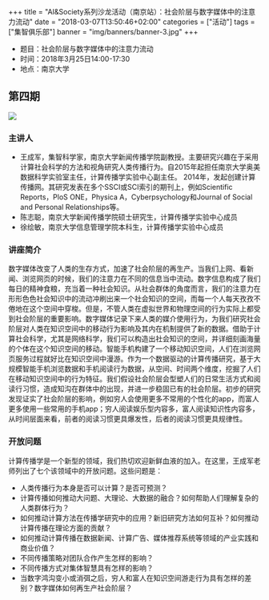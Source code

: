 +++
title = "AI&Society系列沙龙活动（南京站）：社会阶层与数字媒体中的注意力流动"
date = "2018-03-07T13:50:46+02:00"
categories = ["活动"]
tags = ["集智俱乐部"]
banner = "img/banners/banner-3.jpg"
+++


- 题目：社会阶层与数字媒体中的注意力流动
- 时间：2018年3月25日14:00-17:30
- 地点：南京大学


## 第四期

![](/img/blog/aisociety.png)


### 主讲人
- 王成军，集智科学家，南京大学新闻传播学院副教授。主要研究兴趣在于采用计算社会科学的方法和视角研究人类传播行为。自2015年起担任南京大学奥美数据科学实验室主任，计算传播学实验中心副主任。 2014年，发起创建计算传播网。其研究发表在多个SSCI或SCI索引的期刊上，例如Scientific Reports，PloS ONE，Physica A，Cyberpsychology和Journal of Social and Personal Relationships等。
- 陈志聪，南京大学新闻传播学院硕士研究生，计算传播学实验中心成员
- 徐绘敏，南京大学信息管理学院本科生，计算传播学实验中心成员

### 讲座简介
数字媒体改变了人类的生存方式，加速了社会阶层的再生产。当我们上网、看新闻、浏览网页的时候，我们的注意力在不同的信息当中流动。数字信息构成了我们每日的精神食粮，充当着一种社会知识。从社会群体的角度而言，我们的注意力在形形色色社会知识中的流动冲刷出来一个社会知识的空间，而每一个人每天孜孜不倦地在这个空间中穿梭。但是，不管人类在虚拟世界和物理空间的行为实际上都受到社会阶层的重要影响。数字媒体记录下来人类的媒介使用行为，为我们研究社会阶层对人类在知识空间中的移动行为影响及其内在机制提供了新的数据。借助于计算社会科学，尤其是网络科学，我们可以构造出社会知识的空间，并详细刻画海量的个体在这个知识空间的移动。智能手机构建了一个移动知识空间，人们在浏览网页服务过程就好比在知识空间中漫游。作为一个数据驱动的计算传播研究，基于大规模智能手机浏览数据和手机阅读行为数据，从空间、时间两个维度，挖掘了人们在移动知识空间中的行为特征。我们假设社会阶层会型塑人们的日常生活方式和阅读行习惯，造成知沟在群体中的出现，并进一步稳固已有的社会阶层。初步的研究发现证实了社会阶层的影响，例如穷人会使用更多不常用的个性化的app，而富人更多使用一些常用的手机app；穷人阅读娱乐型内容多，富人阅读知识性内容多，从时间层面来看，前者的阅读习惯更具爆发性，后者的阅读习惯更具规律性。

### 开放问题

计算传播学是一个新型的领域，我们热切欢迎新鲜血液的加入。在这里，王成军老师列出了七个该领域中的开放问题。这些问题是：

* 人类传播行为本身是否可以计算？是否可预测？
* 计算传播如何推动大问题、大理论、大数据的融合？如何帮助人们理解复杂的人类群体行为？
* 如何推动计算方法在传播学研究中的应用？新旧研究方法如何互补？如何推动计算传播在理论方面的贡献？
* 如何推动计算传播在数据新闻、计算广告、媒体推荐系统等领域的产业实践和商业价值？
* 不同传播策略对团队合作产生怎样的影响？
* 不同传播方式对集体智慧具有怎样的影响？
* 当数字鸿沟变小或消弭之后，穷人和富人在知识空间游走行为具有怎样的差别？数字媒体如何再生产社会阶层？
